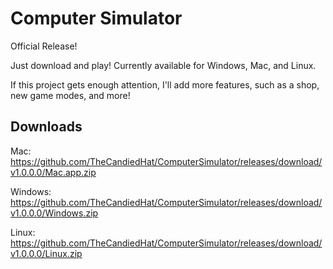 # Computer Simulator
Official Release!

Just download and play! Currently available for Windows, Mac, and Linux.

If this project gets enough attention, I'll add more features, such as a shop, new game modes, and more!

## Downloads

Mac: https://github.com/TheCandiedHat/ComputerSimulator/releases/download/v1.0.0.0/Mac.app.zip

Windows: https://github.com/TheCandiedHat/ComputerSimulator/releases/download/v1.0.0.0/Windows.zip

Linux: https://github.com/TheCandiedHat/ComputerSimulator/releases/download/v1.0.0.0/Linux.zip
